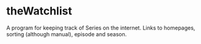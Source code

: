 # theWatchlist
A program for keeping track of Series on the internet. Links to homepages, sorting (although manual), episode and season.
